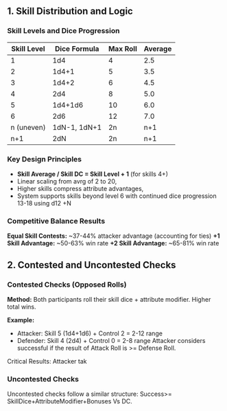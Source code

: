 

## 1. Skill Distribution and Logic

### Skill Levels and Dice Progression

| Skill Level | Dice Formula | Max Roll | Average |
| ----------- | ------------ | -------- | ------- |
| 1           | 1d4          | 4        | 2.5     |
| 2           | 1d4+1        | 5        | 3.5     |
| 3           | 1d4+2        | 6        | 4.5     |
| 4           | 2d4          | 8        | 5.0     |
| 5           | 1d4+1d6      | 10       | 6.0     |
| 6           | 2d6          | 12       | 7.0     |
| n (uneven)  | 1dN-1, 1dN+1 | 2n       | n+1     |
| n+1         | 2dN          | 2n       | n+1     |

### Key Design Principles

- **Skill Average / Skill DC = Skill Level + 1** (for skills 4+)
- Linear scaling from avrg of 2 to 20,
- Higher skills compress attribute advantages,
- System supports skills beyond level 6 with continued dice progression 13-18 using d12 +N

### Competitive Balance Results

**Equal Skill Contests:** ~37-44% attacker advantage (accounting for ties) **+1 Skill Advantage:** ~50-63% win rate **+2 Skill Advantage:** ~65-81% win rate

## 2. Contested and Uncontested Checks

### Contested Checks (Opposed Rolls)

**Method:** Both participants roll their skill dice + attribute modifier. Higher total wins.

**Example:**

- Attacker: Skill 5 (1d4+1d6) + Control 2 = 2-12 range
- Defender: Skill 4 (2d4) + Control 0 = 2-8 range
Attacker considers successful if the result of Attack Roll is >= Defense Roll.

Critical Results:
Attacker tak

### Uncontested Checks 
Uncontested checks follow a similar structure:
Success>= SkillDice+AttributeModifier+Bonuses Vs DC. 

